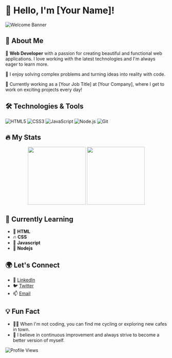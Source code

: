 # 👋 Hello, I'm [Your Name]!

![Welcome Banner](https://your-image-url.com)

## 🚀 About Me
🎨 **Web Developer** with a passion for creating beautiful and functional web applications. I love working with the latest technologies and I'm always eager to learn more.

🧩 I enjoy solving complex problems and turning ideas into reality with code.

💼 Currently working as a [Your Job Title] at [Your Company], where I get to work on exciting projects every day!

## 🛠️ Technologies & Tools
![HTML5](https://img.shields.io/badge/-HTML5-E34F26?style=flat-square&logo=html5&logoColor=white)
![CSS3](https://img.shields.io/badge/-CSS3-1572B6?style=flat-square&logo=css3)
![JavaScript](https://img.shields.io/badge/-JavaScript-F7DF1E?style=flat-square&logo=javascript&logoColor=black)
![Node.js](https://img.shields.io/badge/-Node.js-339933?style=flat-square&logo=node-dot-js&logoColor=white)
![Git](https://img.shields.io/badge/-Git-F05032?style=flat-square&logo=git&logoColor=white)

## 🔥 My Stats
<p align="center">
  <img height="180em" src="https://github-readme-stats.vercel.app/api?username=yourusername&show_icons=true&hide_border=true&theme=radical" />
  <img height="180em" src="https://github-readme-stats.vercel.app/api/top-langs/?username=yourusername&layout=compact&hide_border=true&theme=radical" />
</p>

## 🌱 Currently Learning
- 🎯 **HTML**
- 🔥 **CSS**
- 🧠 **Javascript**
- 🌟 **Nodejs**

## 🌍 Let's Connect
- 💼 [LinkedIn](https://www.linkedin.com/in/your-profile)
- 🐦 [Twitter](https://twitter.com/yourprofile)
- 📫 [Email](mailto:your.email@example.com)

## 💡 Fun Fact
- 🚴‍♂️ When I'm not coding, you can find me cycling or exploring new cafes in town.
- 🌟 I believe in continuous improvement and always strive to become a better version of myself.

![Profile Views](https://komarev.com/ghpvc/?username=thoria-subahi&color=blueviolet)
